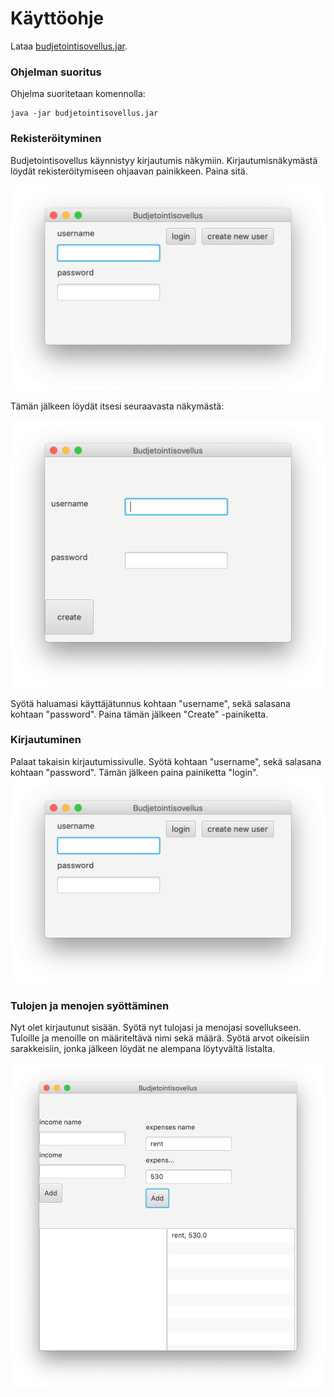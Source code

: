 # Käyttöohje

Lataa [budjetointisovellus.jar](https://github.com/veliblesku/ot-harjoitustyo2019s/releases/download/finalafterfinal/budjetointisovellus.jar).

### Ohjelman suoritus

Ohjelma suoritetaan komennolla:

```
java -jar budjetointisovellus.jar
```


### Rekisteröityminen

Budjetointisovellus käynnistyy kirjautumis näkymiin. Kirjautumisnäkymästä löydät rekisteröitymiseen ohjaavan painikkeen.
Paina sitä.

![alt_text](https://github.com/veliblesku/ot-harjoitustyo2019s/blob/master/dokumentaatio/kuvat/ohje2.png)


Tämän jälkeen löydät itsesi seuraavasta näkymästä:

![alt_text](https://github.com/veliblesku/ot-harjoitustyo2019s/blob/master/dokumentaatio/kuvat/ohje1.png)


Syötä haluamasi käyttäjätunnus kohtaan "username", sekä salasana kohtaan "password". Paina tämän jälkeen "Create" -painiketta.


### Kirjautuminen
Palaat takaisin kirjautumissivulle. Syötä kohtaan "username", sekä salasana kohtaan "password". Tämän jälkeen paina painiketta "login".
![alt_text](https://github.com/veliblesku/ot-harjoitustyo2019s/blob/master/dokumentaatio/kuvat/ohje2.png)


### Tulojen ja menojen syöttäminen
Nyt olet kirjautunut sisään. Syötä nyt tulojasi ja menojasi sovellukseen. Tuloille ja menoille on määriteltävä nimi sekä määrä. Syötä arvot oikeisiin sarakkeisiin, jonka jälkeen löydät ne alempana löytyvältä listalta.

![alt_text](https://github.com/veliblesku/ot-harjoitustyo2019s/blob/master/dokumentaatio/kuvat/ohje0.png)
